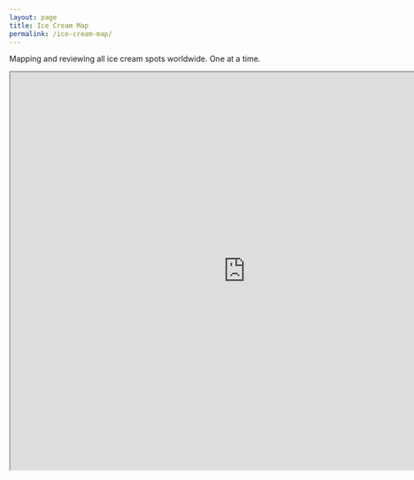 ```yaml
---
layout: page
title: Ice Cream Map
permalink: /ice-cream-map/
---
```


Mapping and reviewing all ice cream spots worldwide. One at a time.

<iframe src="https://www.google.com/maps/d/u/0/embed?mid=1p4BP4juwU4Jlq3GjpcGG50a5ZL_r_hVy" width="850" height="720"></iframe>
